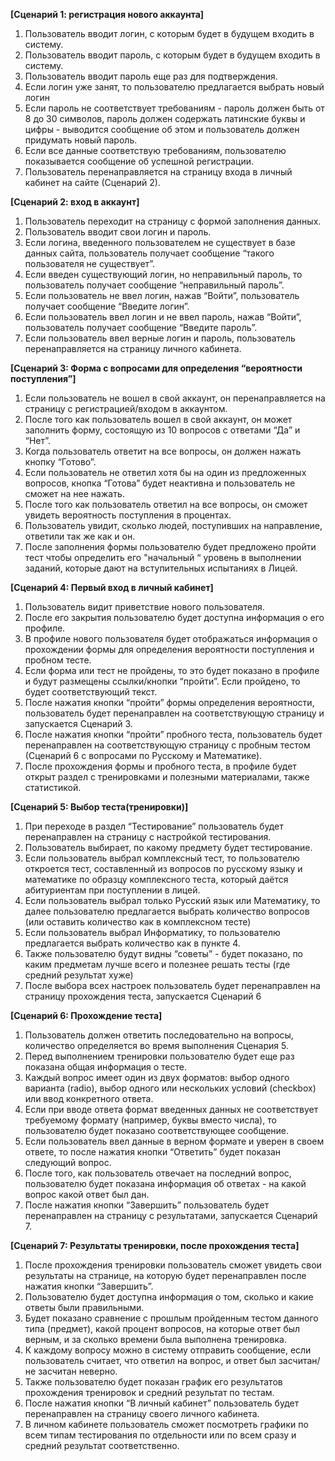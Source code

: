 **[Сценарий 1: регистрация нового аккаунта]**
1. Пользователь вводит логин, с которым будет в будущем входить в систему.
2. Пользователь вводит пароль, с которым будет в будущем входить в систему.
3. Пользователь вводит пароль еще раз для подтверждения.
4. Если логин уже занят, то пользователю предлагается выбрать новый логин
5. Если пароль не соответствует требованиям - пароль должен быть от 8 до 30 символов, пароль должен содержать латинские буквы и цифры - выводится сообщение об этом и пользователь должен придумать новый пароль.
6. Если все данные соответствую требованиям, пользователю показывается сообщение об успешной регистрации.
7. Пользователь перенаправляется на страницу входа в личный кабинет на сайте (Сценарий 2).

**[Сценарий 2: вход в аккаунт]**
1. Пользователь переходит на страницу с формой заполнения данных.
2. Пользователь вводит свои логин и пароль.
3. Если логина, введенного пользователем не существует в базе данных сайта, пользователь получает сообщение “такого пользователя не существует”.
4. Если введен существующий логин, но неправильный пароль, то пользователь получает сообщение “неправильный пароль”.
5. Если пользователь не ввел логин, нажав “Войти”, пользователь получает сообщение “Введите логин”.
6. Если пользователь ввел логин и не ввел пароль, нажав “Войти”, пользователь получает сообщение “Введите пароль”.
7. Если пользователь ввел верные логин и пароль, пользователь перенаправляется на страницу личного кабинета.

**[Сценарий 3: Форма с вопросами для определения “вероятности поступления”]**
1. Если пользователь не вошел в свой аккаунт, он перенаправляется на страницу с регистрацией/входом в аккаунтом.
2. После того как пользователь вошел в свой аккаунт, он может заполнить форму, состоящую из 10 вопросов с ответами “Да” и “Нет”.
3. Когда пользователь ответит на все вопросы, он должен нажать кнопку “Готово”.
4. Если пользователь не ответил хотя бы на один из предложенных вопросов, кнопка “Готова” будет неактивна и пользователь не сможет на нее нажать.
5. После того как пользователь ответил на все вопросы, он сможет увидеть вероятность поступления в процентах.
6. Пользователь увидит, сколько людей, поступивших на направление, ответили так же как и он.
7. После заполнения формы пользователю будет предложено пройти тест чтобы определить его "начальный “ уровень в выполнении заданий, которые дают на вступительных испытаниях в Лицей.

**[Сценарий 4: Первый вход в личный кабинет]**
1. Пользователь видит приветствие нового пользователя.
2. После его закрытия пользователю будет доступна информация о его профиле.
3. В профиле нового пользователя будет отображаться информация о прохождении формы для определения вероятности поступления и пробном тесте.
4. Если форма или тест не пройдены, то это будет показано в профиле и будут размещены ссылки/кнопки “пройти”. Если пройдено, то будет соответствующий текст.
5. После нажатия кнопки “пройти” формы определения вероятности, пользователь будет перенаправлен на соответствующую страницу и запускается Сценарий 3.
6. После нажатия кнопки “пройти” пробного теста, пользователь будет перенаправлен на соответствующую страницу с пробным тестом (Сценарий 6 с вопросами по Русскому и Математике).
7. После прохождения формы и пробного теста, в профиле будет открыт раздел с тренировками и полезными материалами, также статистикой.

**[Сценарий 5: Выбор теста(тренировки)]**
1. При переходе в раздел “Тестирование” пользователь будет перенаправлен на страницу с настройкой тестирования.
2. Пользователь выбирает, по какому предмету будет тестирование.
3. Если пользователь выбрал комплексный тест, то пользователю откроется тест, составленный из вопросов по русскому языку и математике по образцу комплексного теста, который даётся абитуриентам при поступлении в лицей.
4. Если пользователь выбрал только Русский язык или Математику, то далее пользователю предлагается выбрать количество вопросов (или оставить количество как в комплексном тесте)
5. Если пользователь выбрал Информатику, то пользователю предлагается выбрать количество как в пункте 4.
6. Также пользователю будут видны “советы” - будет показано, по каким предметам лучше всего и полезнее решать тесты (где средний результат хуже)
7. После выбора всех настроек пользователь будет перенаправлен на страницу прохождения теста, запускается Сценарий 6

**[Сценарий 6: Прохождение теста]**
1. Пользователь должен ответить последовательно на вопросы, количество определяется во время выполнения Сценария 5.
2. Перед выполнением тренировки пользователю будет еще раз показана общая информация о тесте.
3. Каждый вопрос имеет один из двух форматов: выбор одного варианта (radio), выбор одного или нескольких условий (checkbox) или ввод конкретного ответа.
4. Если при вводе ответа формат введенных данных не соответствует требуемому формату (например, буквы вместо числа), то пользователю будет показано соответствующее сообщение.
5. Если пользователь ввел данные в верном формате и уверен в своем ответе, то после нажатия кнопки “Ответить” будет показан следующий вопрос.
6. После того, как пользователь отвечает на последний вопрос, пользователю будет показана информация об ответах - на какой вопрос какой ответ был дан.
7. После нажатия кнопки “Завершить” пользователь будет перенаправлен на страницу с результатами, запускается Сценарий 7.

**[Сценарий 7: Результаты тренировки, после прохождения теста]**
1. После прохождения тренировки пользователь сможет увидеть свои результаты на странице, на которую будет перенаправлен после нажатия кнопки “Завершить”.
2. Пользователю будет доступна информация о том, сколько и какие ответы были правильными.
3. Будет показано сравнение с прошлым пройденным тестом данного типа (предмет), какой процент вопросов, на которые ответ был верным, и за сколько времени была выполнена тренировка.
4. К каждому вопросу можно в систему отправить сообщение, если пользователь считает, что ответил на вопрос, и ответ был засчитан/не засчитан неверно.
5. Также пользователю будет показан график его результатов прохождения тренировок и средний результат по тестам.
6. После нажатия кнопки “В личный кабинет” пользователь будет перенаправлен на страницу своего личного кабинета.
7. В личном кабинете пользователь сможет посмотреть графики по всем типам тестирования по отдельности или по всем сразу и средний результат соответственно.
